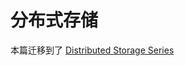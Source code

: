 # 分布式存储

本篇迁移到了 [Distributed Storage Series](https://github.com/wx-chevalier/DistributedStorage-Series)
